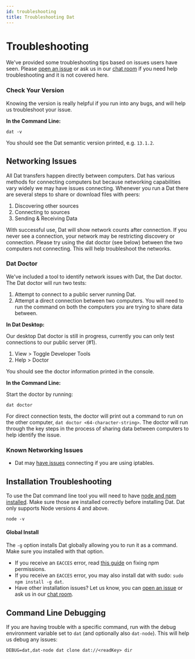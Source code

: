 ```yaml
---
id: troubleshooting
title: Troubleshooting Dat
---
```


# Troubleshooting

We've provided some troubleshooting tips based on issues users have seen. Please [open an issue](https://github.com/datproject/dat/issues/new) or ask us in our [chat room](https://gitter.im/datproject/discussions) if you need help troubleshooting and it is not covered here.

### Check Your Version

Knowing the version is really helpful if you run into any bugs, and will help us troubleshoot your issue.

**In the Command Line:**

```
dat -v
```

You should see the Dat semantic version printed, e.g. `13.1.2`.

## Networking Issues

All Dat transfers happen directly between computers. Dat has various methods for connecting computers but because networking capabilities vary widely we may have issues connecting. Whenever you run a Dat there are several steps to share or download files with peers:

1. Discovering other sources
2. Connecting to sources
3. Sending & Receiving Data

With successful use, Dat will show network counts after connection. If you never see a connection, your network may be restricting discovery or connection. Please try using the dat doctor (see below) between the two computers not connecting. This will help troubleshoot the networks.

### Dat Doctor

We've included a tool to identify network issues with Dat, the Dat doctor. The Dat doctor will run two tests:

1. Attempt to connect to a public server running Dat.
2. Attempt a direct connection between two computers. You will need to run the command on both the computers you are trying to share data between.

**In Dat Desktop:**

Our desktop Dat doctor is still in progress, currently you can only test connections to our public server (#1).

1. View > Toggle Developer Tools
2. Help > Doctor

You should see the doctor information printed in the console.

**In the Command Line:**

Start the doctor by running:

```
dat doctor
```

For direct connection tests, the doctor will print out a command to run on the other computer, `dat doctor <64-character-string>`. The doctor will run through the key steps in the process of sharing data between computers to help identify the issue.

### Known Networking Issues

* Dat may [have issues](https://github.com/datproject/dat/issues/503) connecting if you are using iptables.

## Installation Troubleshooting

To use the Dat command line tool you will need to have [node and npm installed](https://docs.npmjs.com/getting-started/installing-node). Make sure those are installed correctly before installing Dat. Dat only supports Node versions 4 and above.

```
node -v
```

#### Global Install

The `-g` option installs Dat globally allowing you to run it as a command. Make sure you installed with that option.

* If you receive an `EACCES` error, read [this guide](https://docs.npmjs.com/getting-started/fixing-npm-permissions) on fixing npm permissions.
* If you receive an `EACCES` error, you may also install dat with sudo: `sudo npm install -g dat`.
* Have other installation issues? Let us know, you can [open an issue](https://github.com/datproject/dat/issues/new) or ask us in our [chat room](https://gitter.im/datproject/discussions).

## Command Line Debugging

If you are having trouble with a specific command, run with the debug environment variable set to `dat` (and optionally also `dat-node`). This will help us debug any issues:

```
DEBUG=dat,dat-node dat clone dat://<readKey> dir
```
